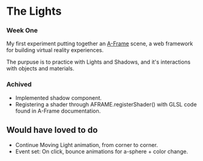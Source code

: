 # The Lights

### Week One

My first experiment putting together an [A-Frame](https://aframe.io) scene, a web framework for building virtual reality experiences.

The purpuse is to practice with Lights and Shadows, and it's interactions with objects and materials.

### Achived

- Implemented shadow component.
- Registering a shader through AFRAME.registerShader() with GLSL code found in A-Frame documentation.

## Would have loved to do

- Continue Moving Light animation, from corner to corner.
- Event set: On click, bounce animations for a-sphere + color change.